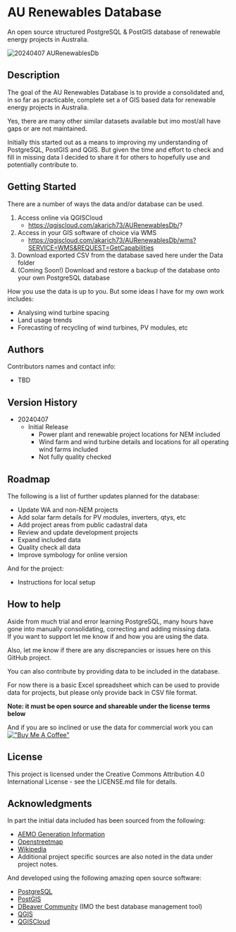 # AU Renewables Database

An open source structured PostgreSQL & PostGIS database of renewable energy projects in Australia.

![20240407 AURenewablesDb](https://github.com/akarich73/AURenewablesDb/assets/61820266/14fa0e7f-74a4-4d64-a5f7-0b9c8e307a18)

## Description

The goal of the AU Renewables Database is to provide a consolidated and, in so far as practicable, complete set a of 
GIS based data for renewable energy projects in Australia.

Yes, there are many other similar datasets available but imo most/all have gaps or are not maintained.

Initially this started out as a means to improving my understanding of PostgreSQL, PostGIS and QGIS. But given the time and
effort to check and fill in missing data I decided to share it for others to hopefully use and potentially contribute to.  

## Getting Started

There are a number of ways the data and/or database can be used.

1. Access online via QGISCloud
   - https://qgiscloud.com/akarich73/AURenewablesDb/?
2. Access in your GIS software of choice via WMS
   - https://qgiscloud.com/akarich73/AURenewablesDb/wms?SERVICE=WMS&REQUEST=GetCapabilities 
3. Download exported CSV from the database saved here under the Data folder
4. (Coming Soon!) Download and restore a backup of the database onto your own PostgreSQL database

How you use the data is up to you. But some ideas I have for my own work includes:
* Analysing wind turbine spacing
* Land usage trends 
* Forecasting of recycling of wind turbines, PV modules, etc

## Authors

Contributors names and contact info:
- TBD

## Version History

* 20240407
    * Initial Release
      * Power plant and renewable project locations for NEM included
      * Wind farm and wind turbine details and locations for all operating wind farms included
      * Not fully quality checked

## Roadmap

The following is a list of further updates planned for the database:

* Update WA and non-NEM projects
* Add solar farm details for PV modules, inverters, qtys, etc
* Add project areas from public cadastral data
* Review and update development projects
* Expand included data
* Quality check all data
* Improve symbology for online version

And for the project:
* Instructions for local setup

## How to help

Aside from much trial and error learning PostgreSQL, many hours have gone into manually consolidating, correcting and adding missing data.  
If you want to support let me know if and how you are using the data.

Also, let me know if there are any discrepancies or issues here on this GitHub project. 

You can also contribute by providing data to be included in the database. 

For now there is a basic Excel spreadsheet which can be used to provide data for projects, but please only provide back in CSV file format.

**Note: it must be open source and shareable under the license terms below**

And if you are so inclined or use the data for commercial work you can 
[!["Buy Me A Coffee"](https://www.buymeacoffee.com/assets/img/custom_images/orange_img.png)](https://www.buymeacoffee.com/richardgledhill)

## License

This project is licensed under the Creative Commons Attribution 4.0 International License - see the LICENSE.md file for details.

## Acknowledgments

In part the initial data included has been sourced from the following: 
* [AEMO Generation Information](https://aemo.com.au/en/energy-systems/electricity/national-electricity-market-nem/nem-forecasting-and-planning/forecasting-and-planning-data/generation-information)
* [Openstreetmap](https://www.openstreetmap.org/#map=4/-28.54/131.57)
* [Wikipedia](https://www.wikipedia.org/)
* Additional project specific sources are also noted in the data under project notes.

And developed using the following amazing open source software: 
* [PostgreSQL](https://www.postgresql.org/)
* [PostGIS](https://postgis.net/)
* [DBeaver Community](https://dbeaver.io/) (IMO the best database management tool) 
* [QGIS](https://www.qgis.org/en/site/)
* [QGISCloud](https://qgiscloud.com/)
